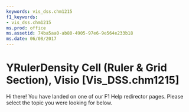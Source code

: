 ```yaml
---
keywords: vis_dss.chm1215
f1_keywords:
- vis_dss.chm1215
ms.prod: office
ms.assetid: 74ba5aa0-ab80-4905-97e6-9e564e233b18
ms.date: 06/08/2017
---
```



# YRulerDensity Cell (Ruler &amp; Grid Section), Visio [Vis_DSS.chm1215] 

Hi there! You have landed on one of our F1 Help redirector pages. Please select the topic you were looking for below.



